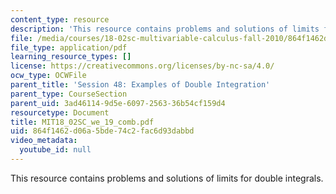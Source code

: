 ```yaml
---
content_type: resource
description: 'This resource contains problems and solutions of limits for double integrals. '
file: /media/courses/18-02sc-multivariable-calculus-fall-2010/864f1462d06a5bde74c2fac6d93dabbd_MIT18_02SC_we_19_comb.pdf
file_type: application/pdf
learning_resource_types: []
license: https://creativecommons.org/licenses/by-nc-sa/4.0/
ocw_type: OCWFile
parent_title: 'Session 48: Examples of Double Integration'
parent_type: CourseSection
parent_uid: 3ad46114-9d5e-6097-2563-36b54cf159d4
resourcetype: Document
title: MIT18_02SC_we_19_comb.pdf
uid: 864f1462-d06a-5bde-74c2-fac6d93dabbd
video_metadata:
  youtube_id: null
---
```

This resource contains problems and solutions of limits for double integrals. 